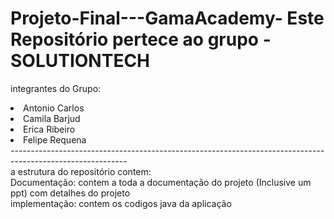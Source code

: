 # Projeto-Final---GamaAcademy- Este Repositório pertece ao grupo - SOLUTIONTECH
 integrantes do Grupo:
 <li> Antonio Carlos <li> Camila Barjud<li> Erica Ribeiro <li> Felipe Requena 
<br>-----------------------------------------------------------------------------------------------------------<br>
 a estrutura do repositório contem:
 <br> Documentação: contem a toda a documentação do projeto (Inclusive um ppt) com detalhes do projeto <br> 
 implementação: contem os codigos java da aplicação <br>
 
